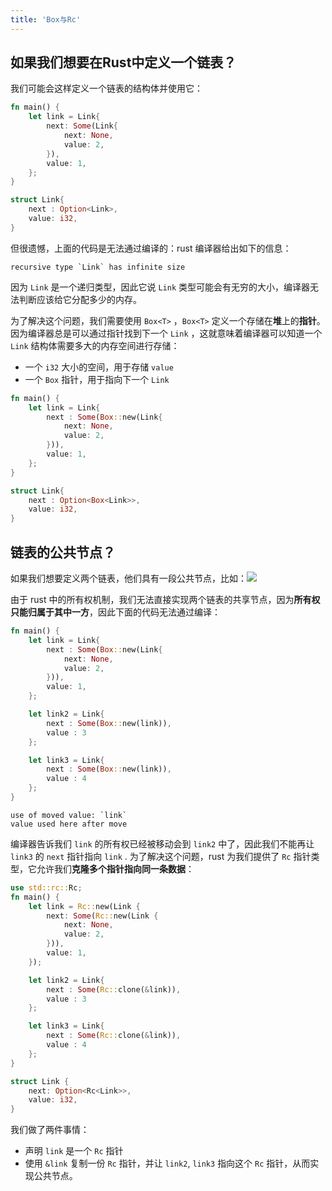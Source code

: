 ```yaml
---
title: 'Box与Rc'
---
```


## 如果我们想要在Rust中定义一个链表？

我们可能会这样定义一个链表的结构体并使用它：

```rust
fn main() {
    let link = Link{
        next: Some(Link{
            next: None,
            value: 2,
        }), 
        value: 1,
    };
}

struct Link{
    next : Option<Link>,
    value: i32,
}
```

但很遗憾，上面的代码是无法通过编译的：rust 编译器给出如下的信息：

```
recursive type `Link` has infinite size
```

因为 `Link` 是一个递归类型，因此它说 `Link` 类型可能会有无穷的大小，编译器无法判断应该给它分配多少的内存。

为了解决这个问题，我们需要使用 `Box<T>` ，`Box<T>` 定义一个存储在**堆**上的**指针**。因为编译器总是可以通过指针找到下一个 `Link` ，这就意味着编译器可以知道一个 `Link` 结构体需要多大的内存空间进行存储： 
- 一个 `i32` 大小的空间，用于存储 `value` 
- 一个 `Box` 指针，用于指向下一个 `Link`

```rust
fn main() {
    let link = Link{
        next : Some(Box::new(Link{
            next: None,
            value: 2,
        })),
        value: 1,
    };
}

struct Link{
    next : Option<Box<Link>>,
    value: i32,
}
```

## 链表的公共节点？

如果我们想要定义两个链表，他们具有一段公共节点，比如：![](https://kaisery.github.io/trpl-zh-cn/img/trpl15-03.svg)

由于 rust 中的所有权机制，我们无法直接实现两个链表的共享节点，因为**所有权只能归属于其中一方**，因此下面的代码无法通过编译：

```rust
fn main() {
    let link = Link{
        next : Some(Box::new(Link{
            next: None,
            value: 2,
        })),
        value: 1,
    };

    let link2 = Link{
        next : Some(Box::new(link)),
        value : 3
    };

    let link3 = Link{
        next : Some(Box::new(link)),
        value : 4
    };
}

```

```
use of moved value: `link`
value used here after move
```

编译器告诉我们 `link` 的所有权已经被移动会到 `link2` 中了，因此我们不能再让 `link3` 的 `next` 指针指向 `link` . 为了解决这个问题，rust 为我们提供了 `Rc` 指针类型，它允许我们**克隆多个指针指向同一条数据**：

```rust
use std::rc::Rc;
fn main() {
    let link = Rc::new(Link {
        next: Some(Rc::new(Link {
            next: None,
            value: 2,
        })),
        value: 1,
    });

    let link2 = Link{
        next : Some(Rc::clone(&link)),
        value : 3
    };

    let link3 = Link{
        next : Some(Rc::clone(&link)),
        value : 4
    };
}

struct Link {
    next: Option<Rc<Link>>,
    value: i32,
}
```

我们做了两件事情：
- 声明 `link` 是一个 `Rc` 指针
- 使用 `&link` 复制一份 `Rc` 指针，并让 `link2`, `link3` 指向这个 `Rc` 指针，从而实现公共节点。 
